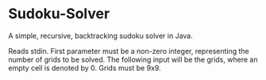 # Sudoku-Solver
A simple, recursive, backtracking sudoku solver in Java.

Reads stdin. First parameter must be a non-zero integer, representing the number of grids to be solved. The following input will be the grids, where an empty cell is denoted by 0. Grids must be 9x9.

